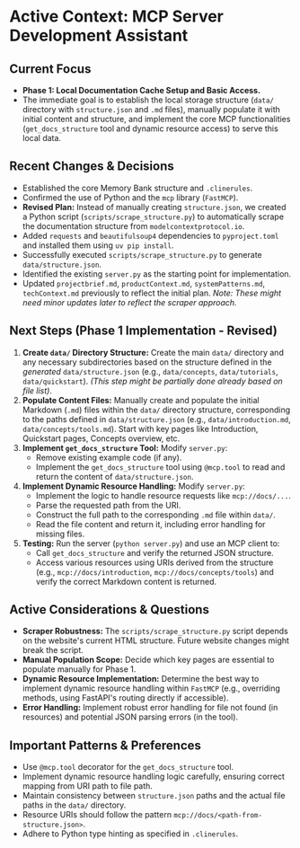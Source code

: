 # Active Context: MCP Server Development Assistant

## Current Focus

- **Phase 1: Local Documentation Cache Setup and Basic Access.**
- The immediate goal is to establish the local storage structure (`data/` directory with `structure.json` and `.md` files), manually populate it with initial content and structure, and implement the core MCP functionalities (`get_docs_structure` tool and dynamic resource access) to serve this local data.

## Recent Changes & Decisions

- Established the core Memory Bank structure and `.clinerules`.
- Confirmed the use of Python and the `mcp` library (`FastMCP`).
- **Revised Plan:** Instead of manually creating `structure.json`, we created a Python script (`scripts/scrape_structure.py`) to automatically scrape the documentation structure from `modelcontextprotocol.io`.
- Added `requests` and `beautifulsoup4` dependencies to `pyproject.toml` and installed them using `uv pip install`.
- Successfully executed `scripts/scrape_structure.py` to generate `data/structure.json`.
- Identified the existing `server.py` as the starting point for implementation.
- Updated `projectbrief.md`, `productContext.md`, `systemPatterns.md`, `techContext.md` previously to reflect the initial plan. *Note: These might need minor updates later to reflect the scraper approach.*

## Next Steps (Phase 1 Implementation - Revised)

1.  **Create `data/` Directory Structure:** Create the main `data/` directory and any necessary subdirectories based on the structure defined in the *generated* `data/structure.json` (e.g., `data/concepts`, `data/tutorials`, `data/quickstart`). *(This step might be partially done already based on file list)*.
2.  **Populate Content Files:** Manually create and populate the initial Markdown (`.md`) files within the `data/` directory structure, corresponding to the paths defined in `data/structure.json` (e.g., `data/introduction.md`, `data/concepts/tools.md`). Start with key pages like Introduction, Quickstart pages, Concepts overview, etc.
3.  **Implement `get_docs_structure` Tool:** Modify `server.py`:
    - Remove existing example code (if any).
    - Implement the `get_docs_structure` tool using `@mcp.tool` to read and return the content of `data/structure.json`.
5.  **Implement Dynamic Resource Handling:** Modify `server.py`:
    - Implement the logic to handle resource requests like `mcp://docs/...`.
    - Parse the requested path from the URI.
    - Construct the full path to the corresponding `.md` file within `data/`.
    - Read the file content and return it, including error handling for missing files.
6.  **Testing:** Run the server (`python server.py`) and use an MCP client to:
    - Call `get_docs_structure` and verify the returned JSON structure.
    - Access various resources using URIs derived from the structure (e.g., `mcp://docs/introduction`, `mcp://docs/concepts/tools`) and verify the correct Markdown content is returned.

## Active Considerations & Questions

- **Scraper Robustness:** The `scripts/scrape_structure.py` script depends on the website's current HTML structure. Future website changes might break the script.
- **Manual Population Scope:** Decide which key pages are essential to populate manually for Phase 1.
- **Dynamic Resource Implementation:** Determine the best way to implement dynamic resource handling within `FastMCP` (e.g., overriding methods, using FastAPI's routing directly if accessible).
- **Error Handling:** Implement robust error handling for file not found (in resources) and potential JSON parsing errors (in the tool).

## Important Patterns & Preferences

- Use `@mcp.tool` decorator for the `get_docs_structure` tool.
- Implement dynamic resource handling logic carefully, ensuring correct mapping from URI path to file path.
- Maintain consistency between `structure.json` paths and the actual file paths in the `data/` directory.
- Resource URIs should follow the pattern `mcp://docs/<path-from-structure.json>`.
- Adhere to Python type hinting as specified in `.clinerules`.
